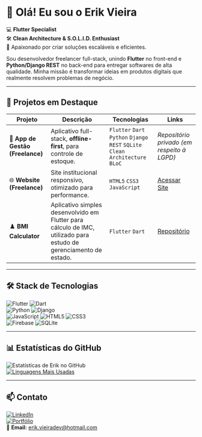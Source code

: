 # 👋 Olá! Eu sou o Erik Vieira  

💻 **Flutter Specialist**  
🛠 **Clean Architecture & S.O.L.I.D. Enthusiast**  
🚀 Apaixonado por criar soluções escaláveis e eficientes.  

Sou desenvolvedor freelancer full-stack, unindo **Flutter** no front-end e **Python/Django REST** no back-end para entregar softwares de alta qualidade. Minha missão é transformar ideias em produtos digitais que realmente resolvem problemas de negócio.  

---

## 🚀 Projetos em Destaque
| Projeto | Descrição | Tecnologias | Links |
|---|---|---|---|
| 📱 **App de Gestão (Freelance)** | Aplicativo full-stack, **offline-first**, para controle de estoque. | `Flutter` `Dart` `Python` `Django REST` `SQLite` `Clean Architecture` `BLoC` | *Repositório privado (em respeito à LGPD)* |
| 🌐 **Website (Freelance)** | Site institucional responsivo, otimizado para performance. | `HTML5` `CSS3` `JavaScript` | [Acessar Site](https://fsresiliencia.com.br/) |
| ♟️ **BMI Calculator** | Aplicativo simples desenvolvido em Flutter para cálculo de IMC, utilizado para estudo de gerenciamento de estado. | `Flutter` `Dart` | [Repositório](https://github.com/ErikVieiraFer/imc_state_manager) |

---

## 🛠 Stack de Tecnologias
![Flutter](https://img.shields.io/badge/Flutter-02569B?style=for-the-badge&logo=flutter&logoColor=white) 
![Dart](https://img.shields.io/badge/Dart-0175C2?style=for-the-badge&logo=dart&logoColor=white)  
![Python](https://img.shields.io/badge/Python-3776AB?style=for-the-badge&logo=python&logoColor=white) 
![Django](https://img.shields.io/badge/Django-092E20?style=for-the-badge&logo=django&logoColor=white)  
![JavaScript](https://img.shields.io/badge/JavaScript-F7DF1E?style=for-the-badge&logo=javascript&logoColor=black) 
![HTML5](https://img.shields.io/badge/HTML5-E34F26?style=for-the-badge&logo=html5&logoColor=white) 
![CSS3](https://img.shields.io/badge/CSS3-1572B6?style=for-the-badge&logo=css3&logoColor=white)  
![Firebase](https://img.shields.io/badge/Firebase-FFCA28?style=for-the-badge&logo=firebase&logoColor=black) 
![SQLite](https://img.shields.io/badge/SQLite-003B57?style=for-the-badge&logo=sqlite&logoColor=white)

---

## 📊 Estatísticas do GitHub
![Estatísticas de Erik no GitHub](https://github-readme-stats.vercel.app/api?username=ErikVieiraFer&show_icons=true&theme=dracula&hide_border=true&count_private=true)  
[![Linguagens Mais Usadas](https://github-readme-stats.vercel.app/api/top-langs/?username=ErikVieiraFer&layout=compact&theme=dracula&hide_border=true)](https://github.com/ErikVieiraFer)

---

## 📫 Contato
[![LinkedIn](https://img.shields.io/badge/LinkedIn-Erik%20Vieira-blue?style=for-the-badge&logo=linkedin)](https://www.linkedin.com/in/erik-vieira-bb3298332/)  
[![Portfólio](https://img.shields.io/badge/Portfólio-Visitar-purple?style=for-the-badge&logo=flutter)](https://erikvieirafer.github.io/portifolio/)  
📧 **Email:** erik.vieiradev@hotmail.com
